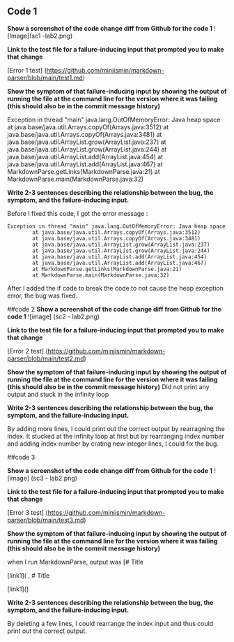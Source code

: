 ## Code 1

**Show a screenshot of the code change diff from Github for the code 1**
![Image](sc1 -lab2.png)

**Link to the test file for a failure-inducing input that prompted you to make that
change**

[Error 1 test] (https://github.com/minjismin/markdown-parser/blob/main/test1.md)

**Show the symptom of that failure-inducing input by showing the output of
running the file at the command line for the version where it was failing (this
should also be in the commit message history)**

Exception in thread "main" java.lang.OutOfMemoryError: Java heap space
        at java.base/java.util.Arrays.copyOf(Arrays.java:3512)
        at java.base/java.util.Arrays.copyOf(Arrays.java:3481)
        at java.base/java.util.ArrayList.grow(ArrayList.java:237)
        at java.base/java.util.ArrayList.grow(ArrayList.java:244)
        at java.base/java.util.ArrayList.add(ArrayList.java:454)
        at java.base/java.util.ArrayList.add(ArrayList.java:467)
        at MarkdownParse.getLinks(MarkdownParse.java:21)
        at MarkdownParse.main(MarkdownParse.java:32)
        
       
**Write 2-3 sentences describing the relationship between the bug, the
symptom, and the failure-inducing input.**

Before I fixed this code, I got the error message :
```
Exception in thread "main" java.lang.OutOfMemoryError: Java heap space
        at java.base/java.util.Arrays.copyOf(Arrays.java:3512)
        at java.base/java.util.Arrays.copyOf(Arrays.java:3481)
        at java.base/java.util.ArrayList.grow(ArrayList.java:237)
        at java.base/java.util.ArrayList.grow(ArrayList.java:244)
        at java.base/java.util.ArrayList.add(ArrayList.java:454)
        at java.base/java.util.ArrayList.add(ArrayList.java:467)
        at MarkdownParse.getLinks(MarkdownParse.java:21)
        at MarkdownParse.main(MarkdownParse.java:32)
```

After I added the if code to break the code to not cause the heap exception error, the bug was fixed.

##code 2
**Show a screenshot of the code change diff from Github for the code 1**
![image] (sc2 - lab2.png)

**Link to the test file for a failure-inducing input that prompted you to make that
change**

[Error 2 test] (https://github.com/minjismin/markdown-parser/blob/main/test2.md)

**Show the symptom of that failure-inducing input by showing the output of
running the file at the command line for the version where it was failing (this
should also be in the commit message history)**
Did not print any output and stuck in the infinity loop


**Write 2-3 sentences describing the relationship between the bug, the
symptom, and the failure-inducing input.**

By adding more lines, I could print out the correct output by rearragning the index. It stucked at the infinity loop at first but by rearranging index number and adding index number by crating new integer lines, I could fix the bug.

##code 3

**Show a screenshot of the code change diff from Github for the code 1**
![image] (sc3 - lab2.png)


**Link to the test file for a failure-inducing input that prompted you to make that
change**

[Error 3 test] (https://github.com/minjismin/markdown-parser/blob/main/test3.md)

**Show the symptom of that failure-inducing input by showing the output of
running the file at the command line for the version where it was failing (this
should also be in the commit message history)**

when I run MarkdownParse, output was
[# Title

[link1]( , # Title

[link1](]


**Write 2-3 sentences describing the relationship between the bug, the
symptom, and the failure-inducing input.**

By deleting a few lines, I could rearrange the index input and thus could print out the correct output.
